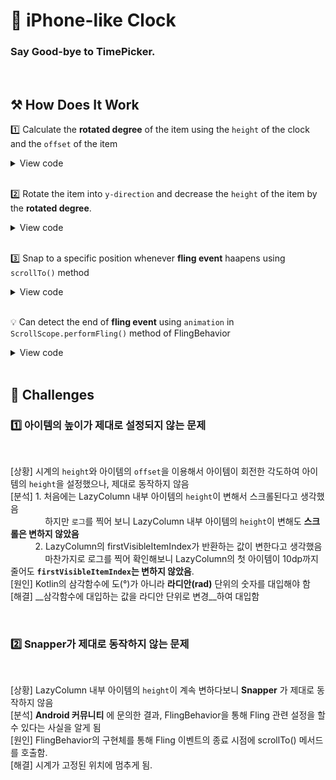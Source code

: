 # 🌟 iPhone-like Clock
### Say Good-bye to TimePicker.

<!-- <img src="https://github.com/haechan29/iPhone-like-Clock/assets/63138511/72fb0a52-5cf6-4016-9ce5-3320a0217f10"/> -->

</br>

## ⚒️ How Does It Work
1️⃣ Calculate the __rotated degree__ of the item using the ``height`` of the clock and the ``offset`` of the item
<details>
  <summary>View code</summary>
  
  ```
  fun getRotationDegree(layoutInfo: LazyListLayoutInfo, indexInVisibleItems: Int): Double {
    val viewportHeight = with(layoutInfo) { viewportEndOffset - viewportStartOffset }
    val itemInfo = layoutInfo.visibleItemsInfo[indexInVisibleItems]
    val itemCenterOffset = calcItemCenterOffset(itemInfo)
    val h = viewportHeight / 2 - itemCenterOffset
    val r = CLOCK_RADIUS.toPx()
    return asin(h.toDouble() / r.toDouble())
  }
  ```
</details>

</br>

2️⃣ Rotate the item into ``y-direction`` and decrease the ``height`` of the item by the __rotated degree__.
<details>
  <summary>View code</summary>

  ```
  .graphicsLayer {
      if (!isItemVisible(layoutInfo, indexInVisibleItems)) return@graphicsLayer
      rotationX = getRotationDegree(layoutInfo, indexInVisibleItems).toDegree().toFloat()
  }
  ```
  ```
  .height(
      if (!isItemVisible(layoutInfo, indexInVisibleItems))
          calcItemHeight(ITEM_SIZE.dp, DEGREE_OF_ENDPOINT)
      else {
          val degree = getRotationDegree(layoutInfo, indexInVisibleItems)
          calcItemHeight(ITEM_SIZE.dp, degree)
      }
  )
  ```
</details>

</br>

3️⃣ Snap to a specific position whenever __fling event__ haapens using ``scrollTo()`` method
<details>
  <summary>View code</summary>
  
  ```
  flingBehavior = flingBehaviorWithOnFinished {
      scope.launch {
          listState.animateScrollToItem(listState.firstItemIndex)
      }
  }
  ```
</details>

</br>

💡 Can detect the end of __fling event__ using ``animation`` in  ``ScrollScope.performFling()`` method of FlingBehavior
<details>
  <summary>View code</summary>
  
  ```
  override suspend fun ScrollScope.performFling(initialVelocity: Float): Float {
          var isAnimationRunning = true
          var velocityLeft = initialVelocity
          var lastValue = 0f
          val animationState = AnimationState(
              initialValue = 0f,
              initialVelocity = initialVelocity,
          )
          animationState.animateDecay(decayAnimSpec) {
              val delta = value - lastValue
              val consumed = scrollBy(delta)
              lastValue = value
              velocityLeft = this.velocity
              if (isAnimationRunning != isRunning) {
                  if (!isRunning) {
                      onFinished()
                  }
                  isAnimationRunning = isRunning
              }
              // avoid rounding errors and stop if anything is unconsumed
              if (abs(delta - consumed) > 0.5f) this.cancelAnimation()
          }
          return velocityLeft
      }
  ```
</details>

</br>

## 🥄 Challenges
### 1️⃣ 아이템의 높이가 제대로 설정되지 않는 문제

</br>

[상황] 시계의 ``height``와 아이템의 ``offset``을 이용해서 아이템이 회전한 각도하여 아이템의 ``height``을 설정했으나, 제대로 동작하지 않음</br>
[분석] 1. 처음에는 LazyColumn 내부 아이템의 ``height``이 변해서 스크롤된다고 생각했음</br>
&nbsp;&nbsp;&nbsp;&nbsp;&nbsp;&nbsp;&nbsp;&nbsp;&nbsp;&nbsp;&nbsp;&nbsp;&nbsp;&nbsp;하지만 ``로그``를 찍어 보니 LazyColumn 내부 아이템의 ``height``이 변해도 __스크롤은 변하지 않았음__ </br>
&nbsp;&nbsp;&nbsp;&nbsp;&nbsp;&nbsp;&nbsp;&nbsp;&nbsp;&nbsp;2. LazyColumn의 firstVisibleItemIndex가 반환하는 값이 변한다고 생각했음</br>
&nbsp;&nbsp;&nbsp;&nbsp;&nbsp;&nbsp;&nbsp;&nbsp;&nbsp;&nbsp;&nbsp;&nbsp;&nbsp;&nbsp;마찬가지로 로그를 찍어 확인해보니 LazyColumn의 첫 아이템이 10dp까지 줄어도 __``firstVisibleItemIndex``는 변하지 않았음__.</br>
[원인] Kotlin의 삼각함수에 도(°)가 아니라 __라디안(rad)__ 단위의 숫자를 대입해야 함</br>
[해결] __삼각함수에 대입하는 값을 라디안 단위로 변경__하여 대입함</br>

</br>

### 2️⃣ Snapper가 제대로 동작하지 않는 문제

</br>

[상황] LazyColumn 내부 아이템의 ``height``이 계속 변하다보니 __Snapper__ 가 제대로 동작하지 않음</br>
[분석] __Android 커뮤니티__ 에 문의한 결과, FlingBehavior을 통해 Fling 관련 설정을 할 수 있다는 사실을 알게 됨</br>
[원인] FlingBehavior의 구현체를 통해 Fling 이벤트의 종료 시점에 scrollTo() 메서드를 호출함.</br>
[해결] 시계가 고정된 위치에 멈추게 됨.</br>
